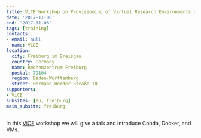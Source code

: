```yaml
---
title: ViCE Workshop on Provisioning of Virtual Research Environments and Data Management
date: '2017-11-06'
end: '2017-11-06'
tags: [training]
contacts:
- email: null
  name: ViCE
location:
  city: Freiburg im Breisgau
  country: Germany
  name: Rechenzentrum Freiburg
  postal: 79104
  region: Baden-Württemberg
  street: Hermann-Herder-Straße 10
supporters:
- ViCE
subsites: [eu, freiburg]
main_subsite: freiburg
---
```


In this [ViCE](https://www.rz.uni-freiburg.de/rz/aktuell/vice-gestartet) workshop we will give a talk and introduce Conda, Docker, and VMs.

